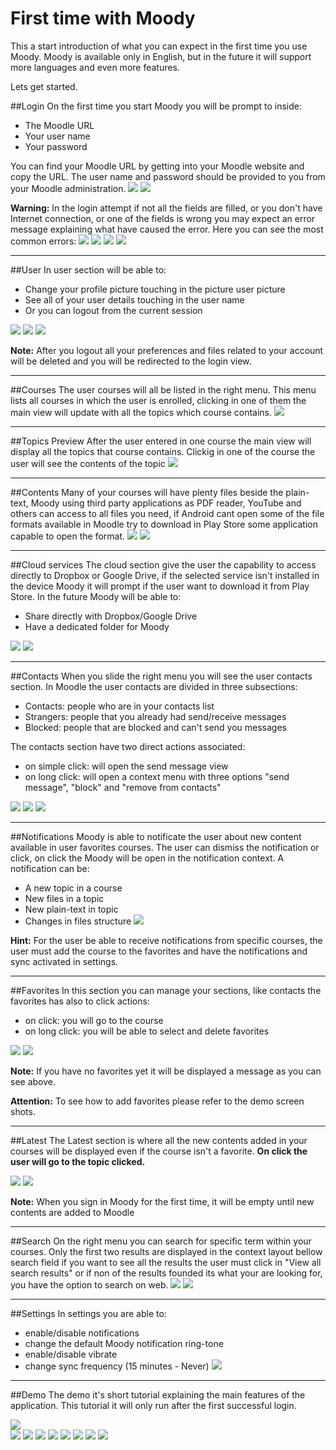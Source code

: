First time with Moody
=======

This a start introduction of what you can expect in the first time you use Moody.
Moody is available only in English, but in the future it will support more languages and even more features.

Lets get started.

##Login
On the first time you start Moody you will be prompt to inside:

- The Moodle URL
- Your user name
- Your password

You can find your Moodle URL by getting into your Moodle website and copy the URL.
The user name and password should be provided to you from your Moodle administration.
![](http://i.imgur.com/NZhS3me.png)
![](http://i.imgur.com/eYDosMZ.png)

**Warning:** In the login attempt if not all the fields are filled, or you don't have Internet connection, or one of the fields is wrong you may expect an error message explaining what have caused the error.
Here you can see the most common errors:
![](http://i.imgur.com/v4yYbKp.png)
![](http://i.imgur.com/UlJC1Ta.png)
![](http://i.imgur.com/gD6G3Px.png)
![](http://i.imgur.com/lVxHdfH.png)


----------

##User
In user section will be able to:

* Change your profile picture touching in the picture user picture
* See all of your user details touching in the user name
* Or you can logout from the current session

![](http://i.imgur.com/P5JB4Kt.png)
![](http://i.imgur.com/nSQPUcA.png)
![](http://i.imgur.com/bu8ITLl.png)

**Note:** After you logout all your preferences and files related to your account will be deleted and you will be redirected to the login view.

----------


##Courses
The user courses will all be listed in the right menu.
This menu lists all courses in which the user is enrolled, clicking in one of them the main view will update with all the topics which course contains.
![](http://i.imgur.com/9hTVJ6c.png) 


----------


##Topics Preview
After the user entered in one course the main view will display all the topics that course contains.
Clickig in one of the course the user will see the contents of the topic
![](http://i.imgur.com/OXFXbhm.png)

----------


##Contents
Many of your courses will have plenty files beside the plain-text, Moody using third party applications as PDF reader, YouTube and others can access to all files you need, if Android cant open some of the file formats available in Moodle try to download in Play Store some application capable to open the format. 
![](http://i.imgur.com/YwdmYZe.png)
![](http://i.imgur.com/gH9ZaLu.png)


----------


##Cloud services
The cloud section give the user the capability to access directly to Dropbox or Google Drive, if the selected service isn't installed in the device Moody it will prompt if the user want to download it from Play Store.
In the future Moody will be able to:

* Share directly with Dropbox/Google Drive
* Have a dedicated folder for Moody

![](http://i.imgur.com/5DmBKZK.png)
![](http://i.imgur.com/8mVHTJW.png)


----------


##Contacts
When you slide the right menu you will see the user contacts section.
In Moodle the user contacts are divided in three subsections:

- Contacts: people who are in your contacts list
- Strangers: people that you already had send/receive messages
- Blocked: people that are blocked and can't send you messages

The contacts section have two direct actions associated:

- on simple click: will open the send message view
- on long click: will open a context menu with three options "send message", "block" and "remove from contacts" 

![](http://i.imgur.com/Er8kg9P.png)
![](http://i.imgur.com/ieNyqFJ.png)
![](http://i.imgur.com/hCmkRhX.png)

----------

##Notifications
Moody is able to notificate the user about new content available in user favorites courses.
The user can dismiss the notification or click, on click the Moody will be open in the notification context.
A notification can be:

* A new topic in a course
* New files in a topic
* New plain-text in topic
* Changes in files structure
![](http://i.imgur.com/OoqH3ae.png)

**Hint:** For the user be able to receive notifications from specific courses, the user must add the course to the favorites and have the notifications and sync activated in settings.

----------

##Favorites
In this section you can manage your sections, like contacts the favorites has also to click actions:

* on click: you will go to the course
* on long click: you will be able to select and delete favorites

![](http://i.imgur.com/yHTyRPb.png)
![](http://i.imgur.com/jGatObO.png)

**Note:** If you have no favorites yet it will be displayed a message as you can see above.

**Attention:** To see how to add favorites please refer to the demo screen shots.


----------



##Latest 
The Latest section is where all the new contents added in your courses will be displayed even if the course isn't a favorite.
**On click the user will go to the topic clicked.**

![](http://i.imgur.com/9zVA4mJ.png)
![](http://i.imgur.com/d9DfYpR.png)

**Note:** When you sign in Moody for the first time, it will be empty until new contents are added to Moodle

----------

##Search
On the right menu you can search for specific term within your courses.
Only the first two results are displayed in the context layout bellow search field if you want to see all the results the user must click in "View all search results" or if non of the results founded its what your are looking for, you have the option to search on web.
![](http://i.imgur.com/YgnAcMg.png)
![](http://i.imgur.com/vcX5kHP.png.png)


----------

##Settings
In settings you are able to:

- enable/disable notifications
- change the default Moody notification ring-tone
- enable/disable vibrate
- change sync frequency (15 minutes - Never)
![](http://i.imgur.com/9jDsUjy.png)


----------


##Demo
The demo it's short tutorial explaining the main features of the application.
This tutorial it will only run after the first successful login.

![](http://i.imgur.com/aDoAD5f.png)               
![](http://i.imgur.com/LZfA0nO.png)
![](http://i.imgur.com/5vvxuEu.png)
![](http://i.imgur.com/clD2W7R.png)
![](http://i.imgur.com/YwGbdZP.png)
![](http://i.imgur.com/yeGnnZj.png)
![](http://i.imgur.com/xnwTw05.png)
![](http://i.imgur.com/n9tWvXy.png)
![](http://i.imgur.com/kczKEmz.png)

